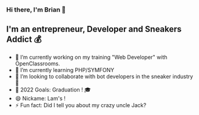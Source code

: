 ### Hi there, I'm Brian 👋

## I'm an entrepreneur, Developer and Sneakers Addict 💰
- 🔭 I’m currently working on my training "Web Developer" with OpenClassrooms.
- 🌱 I’m currently learning PHP/SYMFONY
- 👯 I’m looking to collaborate with bot developers in the sneaker industry 👟
- 🥅 2022 Goals: Graduation ! 🎓
- 😄 Nickame: Lam's !
- ⚡ Fun fact: Did I tell you about my crazy uncle Jack?


 
